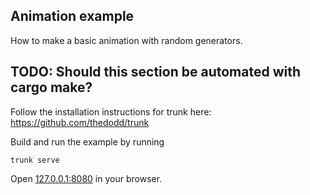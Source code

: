 ## Animation example

How to make a basic animation with random generators.

## TODO: Should this section be automated with cargo make?
Follow the installation instructions for trunk here: <https://github.com/thedodd/trunk>

Build and run the example by running 
```
trunk serve
```

Open [127.0.0.1:8080](http://127.0.0.1:8080) in your browser.